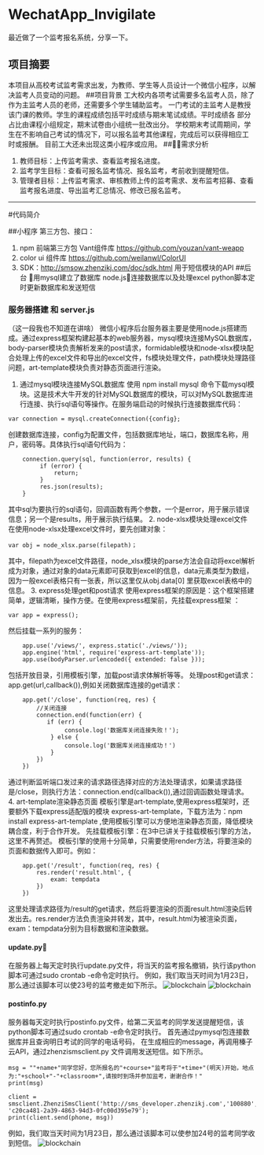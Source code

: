 # WechatApp_Invigilate
最近做了一个监考报名系统，分享一下。
## 项目摘要
本项目从高校考试监考需求出发，为教师、学生等人员设计一个微信小程序，以解决监考人员变动的问题。
##项目背景
   工大校内各项考试需要多名监考人员，除了作为主监考人员的老师，还需要多个学生辅助监考。
   一门考试的主监考人是教授该门课的教师。学生的课程成绩包括平时成绩与期末笔试成绩。平时成绩各
部分占比由课程小组规定，期末试卷由小组统一批改出分。
	 学校期末考试周期间，学生在不影响自己考试的情况下，可以报名监考其他课程，完成后可以获得相应工
时或报酬。
   目前工大还未出现这类小程序或应用。
##需求分析
1.	教师目标：上传监考需求、查看监考报名进度。
2.	监考学生目标：查看可报名监考情况、报名监考，考前收到提醒短信。
3. 管理者目标：上传监考需求、审核教师上传的监考需求、发布监考招募、查看监考报名进度、导出监考汇总情况、修改已报名监考。

--------
#代码简介

##小程序
第三方包、接口：
1.	npm 前端第三方包 Vant组件库  https://github.com/youzan/vant-weapp
2.	color ui 组件库 https://github.com/weilanwl/ColorUI
3.	SDK：http://smsow.zhenzikj.com/doc/sdk.html 用于短信模块的API
##后台
用mysql建立了数据库 node.js连接数据库以及处理excel python脚本定时更新数据库和发送短信
### 服务器搭建 和 server.js
（这一段我也不知道在讲啥）
微信小程序后台服务器主要是使用node.js搭建而成。通过express框架构建起基本的web服务器，mysql模块连接MySQL数据库，body-parser模块负责解析发来的post请求，formidable模块和node-xlsx模块配合处理上传的excel文件和导出的excel文件，fs模块处理文件，path模块处理路径问题，art-template模块负责对静态页面进行渲染。
1.	通过mysql模块连接MySQL数据库
使用 npm install mysql 命令下载mysql模块。这是技术大牛开发的针对MySQL数据库的模块，可以对MySQL数据库进行连接、执行sql语句等操作。在服务端启动的时候执行连接数据库代码：
```
var connection = mysql.createConnection({config};
```
创建数据库连接，config为配置文件，包括数据库地址，端口，数据库名称，用户，密码等。具体执行sql语句代码为：
```
	connection.query(sql, function(error, results) {
	     if (error) {
	         return;
	     }
	     res.json(results);
	}

```
其中sql为要执行的sql语句，回调函数有两个参数，一个是error，用于展示错误信息；另一个是results，用于展示执行结果。
2.	node-xlsx模块处理excel文件
在使用node-xlsx处理excel文件时，要先创建对象：
```
var obj = node_xlsx.parse(filepath)；
```
其中，filepath为excel文件路径，node_xlsx模块的parse方法会自动将excel解析成为对象，通过对象的data元素即可获取到excel的信息，data元素类型为数组，因为一般excel表格只有一张表，所以这里仅从obj.data[0] 里获取excel表格中的信息。
3.	express处理get和post请求
使用express框架的原因是：这个框架搭建简单，逻辑清晰，操作方便。在使用express框架前，先挂载express框架 ：
```
var app = express();
```
然后挂载一系列的服务：
```
	app.use('/views/', express.static('./views/'));
	app.engine('html', require('express-art-template'));
	app.use(bodyParser.urlencoded({ extended: false }));
```
包括开放目录，引用模板引擎，加载post请求体解析等等。
	处理post和get请求：app.get(url,callback()),例如关闭数据库连接的get请求：
```
	app.get('/close', function(req, res) {
		//关闭连接
	    connection.end(function(err) {
	       if (err) {
	            console.log('数据库关闭连接失败！');
	        } else {
	            console.log('数据库关闭连接成功！')
	        }
	    })
	})

```
通过判断监听端口发过来的请求路径选择对应的方法处理请求，如果请求路径是/close，则执行方法：connection.end(callback()),通过回调函数处理请求。
4.	art-template渲染静态页面
模板引擎是art-template,使用express框架时，还要额外下载express适配版的模块 express-art-template，下载方法为：npm install express-art-template ,使用模板引擎可以方便地渲染静态页面，降低模块耦合度，利于合作开发。
先挂载模板引擎：在3中已讲关于挂载模板引擎的方法，这里不再赘述。
模板引擎的使用十分简单，只需要使用render方法，将要渲染的页面和数据传入即可。例如：
```
	app.get('/result', function(req, res) {
	    res.render('result.html', {
	        exam: tempdata
	    })
	})

```
这里处理请求路径为/result的get请求，然后将要渲染的页面result.html渲染后转发出去。res.render方法负责渲染并转发，其中，result.html为被渲染页面，exam：tempdata分别为目标数据和渲染数据。

#### update.py
在服务器上每天定时执行update.py文件，将当天的监考报名撤销，执行该python脚本可通过sudo crontab -e命令定时执行。
例如，我们取当天时间为1月23日，那么通过该脚本可以使23号的监考撤走如下所示。
![blockchain](https://github.com/Forrest554/WechatApp_Invigilate/blob/master/image_show/update_p.png?raw=true)
![blockchain](https://github.com/Forrest554/WechatApp_Invigilate/blob/master/image_show/update.png?raw=true)
#### postinfo.py
服务器每天定时执行postinfo.py文件，给第二天监考的同学发送提醒短信，该python脚本可通过sudo crontab -e命令定时执行。
首先通过pymysql包连接数据库并且查询明日考试的同学的电话号码，
在生成相应的message，再调用榛子云API，通过zhenzismsclient.py 文件调用发送短信。如下所示。

```
msg = ""+name+"同学您好，您所报名的"+course+"监考将于"+time+"(明天)开始，地点为:"+school+"-"+classroom+",请按时到场并参加监考，谢谢合作！"
print(msg)

client = smsclient.ZhenziSmsClient('http://sms_developer.zhenzikj.com','100880', 'c20ca481-2a39-4863-94d3-0fc00d395e79');
print(client.send(phone, msg))
```
例如，我们取当天时间为1月23日，那么通过该脚本可以使参加24号的监考同学收到短信。
![blockchain](https://github.com/Forrest554/WechatApp_Invigilate/blob/master/image_show/info.png?raw=true)
